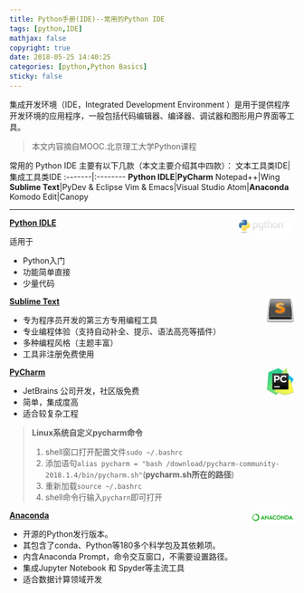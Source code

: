 ```yaml
---
title: Python手册(IDE)--常用的Python IDE
tags: [python,IDE]
mathjax: false
copyright: true
date: 2018-05-25 14:40:25
categories: [python,Python Basics]
sticky: false
---
```


集成开发环境（IDE，Integrated Development Environment ）是用于提供程序开发环境的应用程序，一般包括代码编辑器、编译器、调试器和图形用户界面等工具。

<!-- more -->

> 本文内容摘自MOOC.北京理工大学Python课程

常用的 Python IDE 主要有以下几款（本文主要介绍其中四款）：
文本工具类IDE| 集成工具类IDE
:-------|:--------
**Python IDLE**|**PyCharm**
Notepad++|Wing
**Sublime Text**|PyDev & Eclipse
Vim & Emacs|Visual Studio
Atom|**Anaconda**
Komodo Edit|Canopy



-------

[**Python IDLE**](https://www.python.org/downloads/)<img src="/images/python.png" width="20%" height="20%" align="right"/>

适用于

- Python入门
- 功能简单直接
- 少量代码


[**Sublime Text**](http://www.sublimetext.com/)<img src="/images/sublime.jpg" width="10%" height="10%" align="right"/>

- 专为程序员开发的第三方专用编程工具
- 专业编程体验（支持自动补全、提示、语法高亮等插件）
- 多种编程风格（主题丰富）
- 工具非注册免费使用


[**PyCharm**](https://www.jetbrains.com/pycharm/)<img src="/images/pc.jpg" width="10%" height="10%" align="right"/>


- JetBrains 公司开发，社区版免费
- 简单，集成度高
- 适合较复杂工程

> **Linux系统自定义pycharm命令**
> 1. shell窗口打开配置文件`sudo ~/.bashrc`
> 2. 添加语句`alias pycharm = "bash /download/pycharm-community-2018.1.4/bin/pycharm.sh"`(**pycharm.sh所在的路径**)
> 3. 重新加载`source ~/.bashrc`
> 4. shell命令行输入`pycharn`即可打开


[**Anaconda**](https://www.anaconda.com/download/)<img src="/images/anaconda.png" width="15%" height="15%" align="right"/>


- 开源的Python发行版本。
- 其包含了conda、Python等180多个科学包及其依赖项。
- 内含Anaconda Prompt，命令交互窗口，不需要设置路径。
- 集成Jupyter Notebook 和 Spyder等主流工具
- 适合数据计算领域开发



